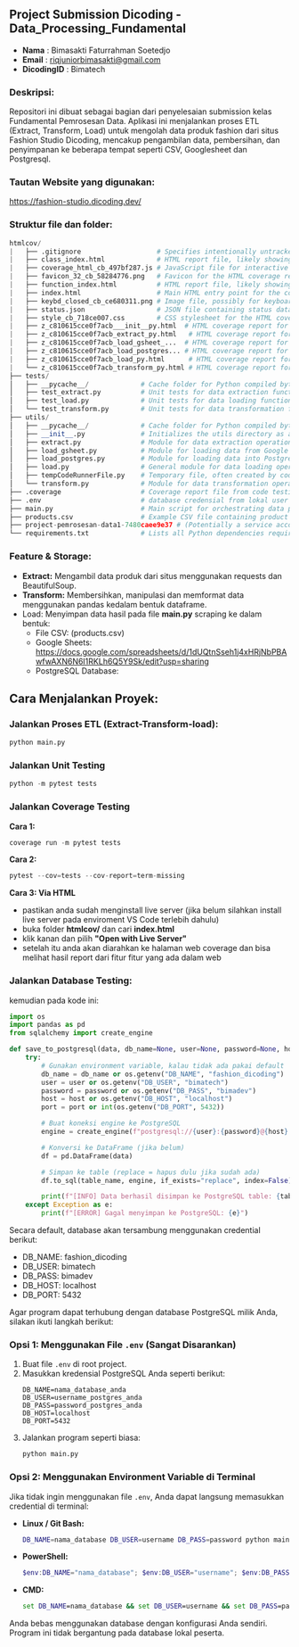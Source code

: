 ## Project Submission Dicoding - Data_Processing_Fundamental

- **Nama**        : Bimasakti Faturrahman Soetedjo
- **Email**       : riqjuniorbimasakti@gmail.com
- **DicodingID**  : Bimatech

### **Deskripsi:**

Repositori ini dibuat sebagai bagian dari penyelesaian submission kelas Fundamental Pemrosesan Data. Aplikasi ini menjalankan proses ETL (Extract, Transform, Load) untuk mengolah data produk fashion dari situs Fashion Studio Dicoding, mencakup pengambilan data, pembersihan, dan penyimpanan ke beberapa tempat seperti CSV, Googlesheet dan Postgresql.

### **Tautan Website yang digunakan:**
https://fashion-studio.dicoding.dev/


### **Struktur file dan folder:**
```python
htmlcov/
|   ├── .gitignore                   # Specifies intentionally untracked files to ignore by Git
|   ├── class_index.html             # HTML report file, likely showing coverage by class
|   ├── coverage_html_cb_497bf287.js # JavaScript file for interactive coverage reports
|   ├── favicon_32_cb_58284776.png   # Favicon for the HTML coverage reports
|   ├── function_index.html          # HTML report file, likely showing coverage by function
|   ├── index.html                   # Main HTML entry point for the code coverage report
|   ├── keybd_closed_cb_ce680311.png # Image file, possibly for keyboard shortcuts in the report
|   ├── status.json                  # JSON file containing status data for the coverage report
|   ├── style_cb_718ce007.css        # CSS stylesheet for the HTML coverage reports
|   ├── z_c810615cce0f7acb___init__py.html  # HTML coverage report for __init__.py
|   ├── z_c810615cce0f7acb_extract_py.html   # HTML coverage report for extract.py
|   ├── z_c810615cce0f7acb_load_gsheet_...  # HTML coverage report for load_gsheet.py (truncated name)
|   ├── z_c810615cce0f7acb_load_postgres... # HTML coverage report for load_postgres.py (truncated name)
|   ├── z_c810615cce0f7acb_load_py.html      # HTML coverage report for load.py
|   └── z_c810615cce0f7acb_transform_py.html # HTML coverage report for transform.py
├── tests/
│   ├── __pycache__/             # Cache folder for Python compiled bytecode
│   ├── test_extract.py          # Unit tests for data extraction functionalities
│   ├── test_load.py             # Unit tests for data loading functionalities
│   └── test_transform.py        # Unit tests for data transformation functionalities
├── utils/
│   ├── __pycache__/             # Cache folder for Python compiled bytecode
│   ├── __init__.py              # Initializes the utils directory as a Python package
│   ├── extract.py               # Module for data extraction operations
│   ├── load_gsheet.py           # Module for loading data from Google Sheets
│   ├── load_postgres.py         # Module for loading data into PostgreSQL database
│   ├── load.py                  # General module for data loading operations
│   ├── tempCodeRunnerFile.py    # Temporary file, often created by code runners/IDEs (can be ignored or removed)
│   └── transform.py             # Module for data transformation operations
├── .coverage                    # Coverage report file from code testing
├── .env                         # database credensial from lokal user  
├── main.py                      # Main script for orchestrating data processing workflow
├── products.csv                 # Example CSV file containing product data
├── project-pemrosesan-data1-7480caee9e37 # (Potentially a service account key file or similar; consider renaming for clarity if safe)
└── requirements.txt             # Lists all Python dependencies required for the project
```

### **Feature & Storage:**
- **Extract:** Mengambil data produk dari situs menggunakan requests dan BeautifulSoup.
- **Transform:** Membersihkan, manipulasi dan memformat data menggunakan pandas kedalam bentuk dataframe.
- Load: Menyimpan data hasil pada file **main.py** scraping ke dalam bentuk:
  - File CSV: (products.csv)
  - Google Sheets: https://docs.google.com/spreadsheets/d/1dUQtnSseh1j4xHRjNbPBAwfwAXN6N6I1RKLh6Q5Y9Sk/edit?usp=sharing
  - PostgreSQL Database:
 
## **Cara Menjalankan Proyek:**

### **Jalankan Proses ETL (Extract-Transform-load):**

```python
python main.py
```

### **Jalankan Unit Testing**
```python
python -m pytest tests
```

### **Jalankan Coverage Testing**

**Cara 1:**

```python
coverage run -m pytest tests 
```

**Cara 2:**
```python
pytest --cov=tests --cov-report=term-missing
```

**Cara 3: Via HTML**
- pastikan anda sudah menginstall live server (jika belum silahkan install live server pada enviroment VS Code terlebih dahulu)
- buka folder **htmlcov/** dan cari **index.html**
- klik kanan dan pilih **"Open with Live Server"**
- setelah itu anda akan diarahkan ke halaman web coverage dan bisa melihat hasil report dari fitur fitur yang ada dalam web

### **Jalankan Database Testing:**

kemudian pada kode ini:

```python
import os
import pandas as pd
from sqlalchemy import create_engine

def save_to_postgresql(data, db_name=None, user=None, password=None, host=None, port=None, table_name="fashion_products"):
    try:
        # Gunakan environment variable, kalau tidak ada pakai default
        db_name = db_name or os.getenv("DB_NAME", "fashion_dicoding")
        user = user or os.getenv("DB_USER", "bimatech")
        password = password or os.getenv("DB_PASS", "bimadev")
        host = host or os.getenv("DB_HOST", "localhost")
        port = port or int(os.getenv("DB_PORT", 5432))

        # Buat koneksi engine ke PostgreSQL
        engine = create_engine(f"postgresql://{user}:{password}@{host}:{port}/{db_name}")

        # Konversi ke DataFrame (jika belum)
        df = pd.DataFrame(data)

        # Simpan ke table (replace = hapus dulu jika sudah ada)
        df.to_sql(table_name, engine, if_exists="replace", index=False)

        print(f"[INFO] Data berhasil disimpan ke PostgreSQL table: {table_name} ({len(df)} baris)")
    except Exception as e:
        print(f"[ERROR] Gagal menyimpan ke PostgreSQL: {e}")
```

Secara default, database akan tersambung menggunakan credential berikut:

- DB_NAME: fashion_dicoding
- DB_USER: bimatech
- DB_PASS: bimadev
- DB_HOST: localhost
- DB_PORT: 5432

Agar program dapat terhubung dengan database PostgreSQL milik Anda, silakan ikuti langkah berikut:

### Opsi 1: Menggunakan File `.env` **(Sangat Disarankan)**
1. Buat file `.env` di root project.
2. Masukkan kredensial PostgreSQL Anda seperti berikut:
    ```
    DB_NAME=nama_database_anda
    DB_USER=username_postgres_anda
    DB_PASS=password_postgres_anda
    DB_HOST=localhost
    DB_PORT=5432
    ```
3. Jalankan program seperti biasa:
    ```bash
    python main.py
    ```
    
### Opsi 2: Menggunakan Environment Variable di Terminal
Jika tidak ingin menggunakan file `.env`, Anda dapat langsung memasukkan credential di terminal:
- **Linux / Git Bash:**
    ```bash
    DB_NAME=nama_database DB_USER=username DB_PASS=password python main.py
    ```
- **PowerShell:**
    ```powershell
    $env:DB_NAME="nama_database"; $env:DB_USER="username"; $env:DB_PASS="password"; python main.py
    ```
- **CMD:**
    ```cmd
    set DB_NAME=nama_database && set DB_USER=username && set DB_PASS=password && python main.py
    ```
 Anda bebas menggunakan database dengan konfigurasi Anda sendiri. Program ini tidak bergantung pada database lokal peserta.




